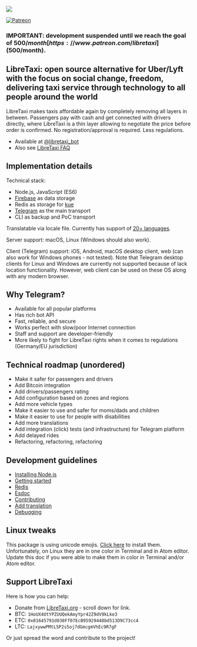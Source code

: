<div>
<a href="https://travis-ci.org/ro31337/libretaxi/">
<img src="https://api.travis-ci.org/ro31337/libretaxi.svg?branch=master"></img>
</a>
</div>

[![Patreon](https://img.shields.io/badge/back_on-patreon-red.svg)](https://www.patreon.com/libretaxi)

### IMPORTANT: development suspended until we reach the goal of $500/month [https://www.patreon.com/libretaxi]($500/month).

## LibreTaxi: open source alternative for Uber/Lyft with the focus on social change, freedom, delivering taxi service through technology to all people around the world

LibreTaxi makes taxis affordable again by completely removing all layers in between. Passengers pay with cash and get connected with drivers directly, where LibreTaxi is a thin layer allowing to negotiate the price before order is confirmed. No registration/approval is required. Less regulations.

* Available at [@libretaxi_bot](https://telegram.me/libretaxi_bot)
* Also see [LibreTaxi FAQ](doc/FAQ.md)

## Implementation details

Technical stack:

* Node.js, JavaScript (ES6)
* [Firebase](https://firebase.google.com/) as data storage
* Redis as storage for [kue](https://github.com/Automattic/kue)
* [Telegram](https://telegram.org) as the main transport
* CLI as backup and PoC transport

Translatable via locale file. Currently has support of [20+ languages](src/validations/supported-locales.js).

Server support: macOS, Linux (Windows should also work).

Client (Telegram) support: iOS, Android, macOS desktop client, web (can also work for Windows phones - not tested). Note that Telegram desktop clients for Linux and Windows are currently not supported because of lack location functionality. However, web client can be used on these OS along with any modern browser.

## Why Telegram?

* Available for all popular platforms
* Has rich bot API
* Fast, reliable, and secure
* Works perfect with slow/poor Internet connection
* Staff and support are developer-friendly
* More likely to fight for LibreTaxi rights when it comes to regulations (Germany/EU jurisdiction)

## Technical roadmap (unordered)

* Make it safer for passengers and drivers
* Add Bitcoin integration
* Add drivers/passengers rating
* Add configuration based on zones and regions
* Add more vehicle types
* Make it easier to use and safer for moms/dads and children
* Make it easier to use for people with disabilities
* Add more translations
* Add integration (click) tests (and infrastructure) for Telegram platform
* Add delayed rides
* Refactoring, refactoring, refactoring

## Development guidelines

* [Installing Node.js](doc/NODEJS.md)
* [Getting started](doc/GETTING-STARTED.md)
* [Redis](doc/REDIS.md)
* [Esdoc](doc/ESDOC.md)
* [Contributing](doc/CONTRIBUTING.md)
* [Add translation](doc/TRANSLATE.md)
* [Debugging](doc/DEBUGGING.md)

## Linux tweaks

This package is using unicode emojis. [Click here](https://github.com/eosrei/emojione-color-font#install-on-ubuntu-linux) to install them. Unfortunately, on Linux they are in one color in Terminal and in Atom editor. Update this doc if you were able to make them in color in Terminal and/or Atom editor.

## Support LibreTaxi

Here is how you can help:

* Donate from [LibreTaxi.org](http://libretaxi.org) - scroll down for link.
* BTC: `1HoUX4UtYPZUUQekAmyYpr42Z9dV9kLke3`
* ETC: `0x01645791d038Ff07EcB95929448bd513D9C73cc4`
* LTC: `LajxywwPMtL5P2s5oj7dGmcgmVhEc9R7gF`

Or just spread the word and contribute to the project!

